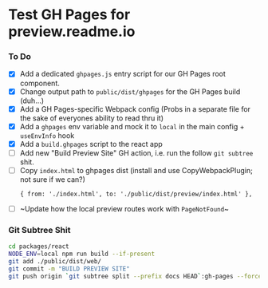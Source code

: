 # Test GH Pages for preview.readme.io

### To Do

- [x] Add a dedicated `ghpages.js` entry script for our GH Pages root component.
- [x] Change output path to `public/dist/ghpages` for the GH Pages build (duh...)
- [x] Add a GH Pages-specific Webpack config (Probs in a separate file for the sake of everyones ability to read thru it)
- [x] Add a `ghpages` env variable and mock it to `local` in the main config + `useEnvInfo` hook
- [x] Add a `build.ghpages` script to the react app
- [ ] Add new "Build Preview Site" GH action, i.e. run the follow `git subtree` shit.
- [ ] Copy `index.html` to ghpages dist (install and use CopyWebpackPlugin; not sure if we can?)
  ```
  { from: './index.html', to: './public/dist/preview/index.html' },
  ```
- [ ] ~Update how the local preview routes work with `PageNotFound`~

### Git Subtree Shit

```bash
cd packages/react
NODE_ENV=local npm run build --if-present
git add ./public/dist/web/
git commit -m "BUILD PREVIEW SITE"
git push origin `git subtree split --prefix docs HEAD`:gh-pages --force
```